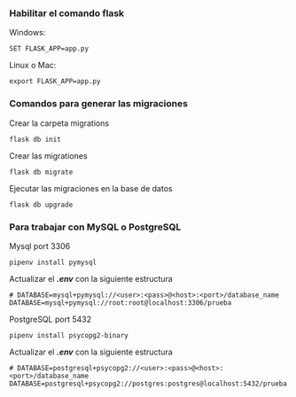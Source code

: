 ### Habilitar el comando flask

Windows:
```shell
SET FLASK_APP=app.py
```

Linux o Mac:
```shell
export FLASK_APP=app.py
```

### Comandos para generar las migraciones

Crear la carpeta migrations
```shell
flask db init
```

Crear las migrationes
```shell
flask db migrate
```

Ejecutar las migraciones en la base de datos
```shell
flask db upgrade
```


### Para trabajar con MySQL o PostgreSQL 

Mysql port 3306
```shell
pipenv install pymysql
```
Actualizar el ***.env*** con la siguiente estructura
```env
# DATABASE=mysql+pymysql://<user>:<pass>@<host>:<port>/database_name
DATABASE=mysql+pymysql://root:root@localhost:3306/prueba
```
PostgreSQL port 5432
```shell
pipenv install psycopg2-binary
```
Actualizar el ***.env*** con la siguiente estructura
```env
# DATABASE=postgresql+psycopg2://<user>:<pass>@<host>:<port>/database_name
DATABASE=postgresql+psycopg2://postgres:postgres@localhost:5432/prueba
```
